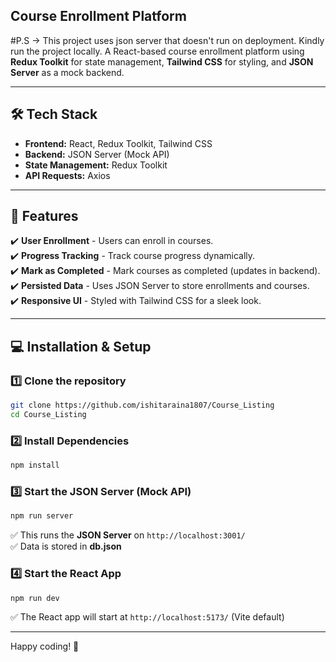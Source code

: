 ## **Course Enrollment Platform**   
#P.S -> This project uses json server that doesn't run on deployment. Kindly run the project locally.
A React-based course enrollment platform using **Redux Toolkit** for state management, **Tailwind CSS** for styling, and **JSON Server** as a mock backend.

---

## **🛠️ Tech Stack**
- **Frontend:** React, Redux Toolkit, Tailwind CSS  
- **Backend:** JSON Server (Mock API)  
- **State Management:** Redux Toolkit  
- **API Requests:** Axios  

---

## **📌 Features**
✔️ **User Enrollment** - Users can enroll in courses.  
✔️ **Progress Tracking** - Track course progress dynamically.  
✔️ **Mark as Completed** - Mark courses as completed (updates in backend).  
✔️ **Persisted Data** - Uses JSON Server to store enrollments and courses.  
✔️ **Responsive UI** - Styled with Tailwind CSS for a sleek look.  

---

## **💻 Installation & Setup**
### **1️⃣ Clone the repository**
```sh
git clone https://github.com/ishitaraina1807/Course_Listing
cd Course_Listing
```

### **2️⃣ Install Dependencies**
```sh
npm install
```

### **3️⃣ Start the JSON Server (Mock API)**
```sh
npm run server
```
✅ This runs the **JSON Server** on `http://localhost:3001/`  
✅ Data is stored in **db.json**

### **4️⃣ Start the React App**
```sh
npm run dev
```
✅ The React app will start at `http://localhost:5173/` (Vite default)

---

Happy coding! 🚀
